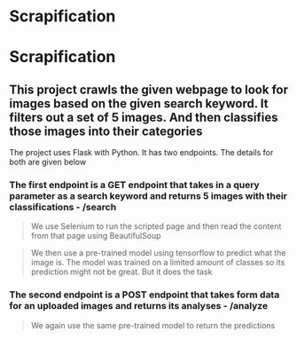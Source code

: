 # Scrapification

# Scrapification

## This project crawls the given webpage to look for images based on the given search keyword. It filters out a set of 5 images. And then classifies those images into their categories

The project uses Flask with Python. It has two endpoints. The details for both are given below

### The first endpoint is a GET endpoint that takes in a query parameter as a search keyword and returns 5 images with their classifications  -  /search

> We use Selenium to run the scripted page and then read the content from that page using BeautifulSoup

> We then use a pre-trained model using tensorflow to predict what the image is. The model was trained on a limited amount of classes so its prediction might not be great. But it does the task

### The second endpoint is a POST endpoint that takes form data for an uploaded images and returns its analyses  -  /analyze

> We again use the same pre-trained model to return the predictions
